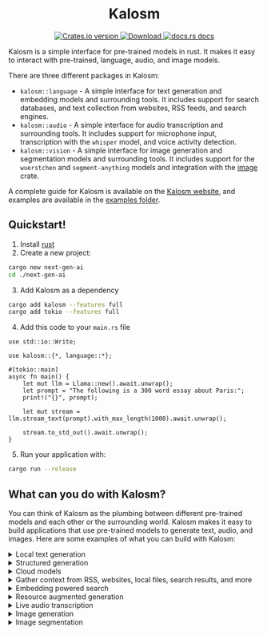 <div align="center">
  <h1>Kalosm</h1>
</div>
<div align="center">
  <!-- Crates version -->
  <a href="https://crates.io/crates/kalosm">
    <img src="https://img.shields.io/crates/v/kalosm.svg?style=flat-square"
    alt="Crates.io version" />
  </a>
  <!-- Downloads -->
  <a href="https://crates.io/crates/kalosm">
    <img src="https://img.shields.io/crates/d/kalosm.svg?style=flat-square"
      alt="Download" />
  </a>
  <!-- docs -->
  <a href="https://docs.rs/kalosm">
    <img src="https://img.shields.io/badge/docs-latest-blue.svg?style=flat-square"
      alt="docs.rs docs" />
  </a>
</div>

Kalosm is a simple interface for pre-trained models in rust. It makes it easy to interact with pre-trained, language, audio, and image models.

There are three different packages in Kalosm:
- `kalosm::language` - A simple interface for text generation and embedding models and surrounding tools. It includes support for search databases, and text collection from websites, RSS feeds, and search engines.
- `kalosm::audio` - A simple interface for audio transcription and surrounding tools. It includes support for microphone input, transcription with the `whisper` model, and voice activity detection. 
- `kalosm::vision` - A simple interface for image generation and segmentation models and surrounding tools. It includes support for the `wuerstchen` and `segment-anything` models and integration with the [image](https://docs.rs/image/latest/image/) crate.

A complete guide for Kalosm is available on the [Kalosm website](https://floneum.com/kalosm/), and examples are available in the [examples folder](https://github.com/floneum/floneum/tree/main/interfaces/kalosm/examples).

## Quickstart!

1) Install [rust](https://rustup.rs/)
2) Create a new project:
```sh
cargo new next-gen-ai
cd ./next-gen-ai
```
3) Add Kalosm as a dependency
```sh
cargo add kalosm --features full
cargo add tokio --features full
```
4) Add this code to your `main.rs` file
```rust, no_run
use std::io::Write;

use kalosm::{*, language::*};

#[tokio::main]
async fn main() {
    let mut llm = Llama::new().await.unwrap();
    let prompt = "The following is a 300 word essay about Paris:";
    print!("{}", prompt);

    let mut stream = llm.stream_text(prompt).with_max_length(1000).await.unwrap();

    stream.to_std_out().await.unwrap();
}
```
5) Run your application with:
```sh
cargo run --release
```

## What can you do with Kalosm?

You can think of Kalosm as the plumbing between different pre-trained models and each other or the surrounding world. Kalosm makes it easy to build applications that use pre-trained models to generate text, audio, and images. Here are some examples of what you can build with Kalosm:

<details>
<summary>Local text generation</summary>

The simplest way to get started with Kalosm language is to pull in one of the local large language models and use it to generate text. Kalosm supports a streaming API that allows you to generate text in real time without blocking your main thread:

```rust, no_run
use kalosm::language::*;

#[tokio::main]
async fn main() -> Result<(), Box<dyn std::error::Error>> {
    let mut llm = Llama::phi_3().await.unwrap();
    let prompt = "The following is a 300 word essay about why the capital of France is Paris:";
    print!("{}", prompt);

    let mut stream = llm.stream_text(prompt).with_max_length(1000).await.unwrap();

    stream.to_std_out().await.unwrap();

    Ok(())
}
```

</details>

<details>
<summary>Structured generation</summary>

Natural language generation is interesting, but the more interesting aspect of text is as a universal data format. You can encode any kind of data into text with a format like json. Kalosm lets you use LLMs with structured generation to create arbitrary types from natural language inputs:

```rust, no_run
use kalosm::language::*;

// First, derive an efficient parser for your structured data
#[derive(Parse, Clone, Debug)]
enum Class {
    Thing,
    Person,
    Animal,
}

#[derive(Parse, Clone, Debug)]
struct Response {
    classification: Class,
}

#[tokio::main]
async fn main() {
    // Then set up a task with a prompt and constraints
    let llm = Llama::new_chat().await.unwrap();
    let task = Task::builder("You classify the user's message as about a person, animal or thing in a JSON format")
        .with_constraints(Response::new_parser())
        .build();

    // Finally, run the task
    let response = task.run("The Kalosm library lets you create structured data from natural language inputs", &llm).await.unwrap();
    println!("{:?}", response);
}
```

</details>

<details>
<summary>Cloud models</summary>

Kalosm also supports cloud models like GPT4 with the same streaming API:

```rust, no_run
// You must set the environment variable OPENAI_API_KEY (https://platform.openai.com/account/api-keys) to run this example.
use kalosm::language::*; 

#[tokio::main]
async fn main() -> Result<(), Box<dyn std::error::Error>> {
    let mut llm = Gpt4::default();
    let prompt = "The following is a 300 word essay about why the capital of France is Paris:";
    print!("{}", prompt);

    let mut stream = llm.stream_text(prompt).with_max_length(300).await.unwrap();

    stream.to_std_out().await.unwrap();

    Ok(())
}
```

</details>

<details>
<summary>Gather context from RSS, websites, local files, search results, and more</summary>

Kalosm makes it easy to collect text data from a variety of sources. For example, you can use Kalosm to collect text from a local folder of documents, an RSS stream, a website, or a search engine:

```rust, no_run
use kalosm::language::*;
use std::convert::TryFrom;
use std::path::PathBuf;

#[tokio::main]
async fn main() -> Result<(), Box<dyn std::error::Error>> {
    // Read an RSS stream
    let nyt = RssFeed::new(Url::parse("https://rss.nytimes.com/services/xml/rss/nyt/US.xml").unwrap());
    // Read a local folder of documents
    let mut documents = DocumentFolder::try_from(PathBuf::from("./documents")).unwrap();
    // Read a website (either from the raw HTML or inside of a headless browser)
    let page = Page::new(Url::parse("https://www.nytimes.com/live/2023/09/21/world/zelensky-russia-ukraine-news").unwrap(), BrowserMode::Static).unwrap();
    let document = page.article().await.unwrap();
    println!("Title: {}", document.title());
    println!("Body: {}", document.body());
    // Read pages from a search engine (You must have the SERPER_API_KEY environment variable set to run this example)
    let query = "What is the capital of France?";
    let api_key = std::env::var("SERPER_API_KEY").unwrap();
    let search_query = SearchQuery::new(query, &api_key, 5);
    let documents = search_query.into_documents().await.unwrap();
    let mut text = String::new();
    for document in documents {
        for word in document.body().split(' ').take(300) {
            text.push_str(word);
            text.push(' ');
        }
        text.push('\n');
    }
    println!("{}", text);

    Ok(())
}
```

</details>


<details>
<summary>Embedding powered search</summary>

Once you have your data, Kalosm includes tools to create embedding-powered search indexes. Embedding-based search lets you find documents that are semantically similar to a specific word or phrase even if no words are an exact match:

```rust, no_run
use kalosm::language::*;
use surrealdb::{engine::local::RocksDb, Surreal};

#[tokio::main]
async fn main() {
    // Create database connection
    let db = Surreal::new::<RocksDb>(std::env::temp_dir().join("temp.db")).await.unwrap();

    // Select a specific namespace / database
    db.use_ns("search").use_db("documents").await.unwrap();

    // Create a table in the surreal database to store the embeddings
    let document_table = db
        .document_table_builder("documents")
        .build::<Document>()
        .await
        .unwrap();

    // Add documents to the database
    document_table.add_context(DocumentFolder::new("./documents").unwrap()).await.unwrap();

    loop {
        // Get the user's question
        let user_question = prompt_input("Query: ").unwrap();

        let nearest_5 = document_table
            .select_nearest(user_question, 5)
            .await
            .unwrap();

        println!("{:?}", nearest_5);
    }
}
```

</details>

<details>
<summary>Resource augmented generation</summary>

A large part of making modern LLMs performant is curating the context the models have access to. Resource augmented generation (or RAG) helps you do this by inserting context into the prompt based on a search query. For example, you can Kalosm to create a chatbot that uses context from local documents to answer questions:

```rust, no_run
use kalosm::language::*;
use surrealdb::{engine::local::RocksDb, Surreal};

#[tokio::main]
async fn main() -> anyhow::Result<()> {
    let exists = std::path::Path::new("./db").exists();

    // Create database connection
    let db = Surreal::new::<RocksDb>("./db/temp.db").await?;

    // Select a specific namespace / database
    db.use_ns("test").use_db("test").await?;

    // Create a table in the surreal database to store the embeddings
    let document_table = db
        .document_table_builder("documents")
        .at("./db/embeddings.db")
        .build::<Document>()
        .await?;

    // If the database is new, add documents to it
    if !exists {
        std::fs::create_dir_all("documents")?;
        let context = [
            "https://floneum.com/kalosm/docs",
            "https://floneum.com/kalosm/docs/guides/retrieval_augmented_generation",
        ]
        .iter()
        .map(|url| Url::parse(url).unwrap());

        document_table.add_context(context).await?;
    }

    // Create a llama chat model
    let model = Llama::new_chat().await?;
    let mut chat = Chat::builder(model).with_system_prompt("The assistant help answer questions based on the context given by the user. The model knows that the information the user gives it is always true.").build();

    loop {
        // Ask the user for a question
        let user_question = prompt_input("\n> ")?;

        // Search for relevant context in the document engine
        let context = document_table
            .select_nearest(&user_question, 1)
            .await?
            .into_iter()
            .map(|document| {
                format!(
                    "Title: {}\nBody: {}\n",
                    document.record.title(),
                    document.record.body()
                )
            })
            .collect::<Vec<_>>()
            .join("\n");

        // Format a prompt with the question and context
        let prompt = format!(
            "{context}\n{user_question}"
        );

        // Display the prompt to the user for debugging purposes
        println!("{}", prompt);

        // And finally, respond to the user
        let mut output_stream = chat.add_message(prompt);
        print!("Bot: ");
        output_stream.to_std_out().await?;
    }
}
```

</details>


<details>
<summary>Live audio transcription</summary>

Kalosm makes it easy to build up context about the world around your application. 

```rust, no_run
use kalosm::sound::*;

#[tokio::main]
async fn main() -> Result<(), anyhow::Error> {
    // Create a new whisper model
    let model = Whisper::new().await?;

    // Stream audio from the microphone
    let mic = MicInput::default();
    let stream = mic.stream().unwrap();

    // The audio into chunks based on voice activity and then transcribe those chunks
    // The model will transcribe chunks of speech that are separated by silence
    let mut text_stream = stream.transcribe(model);

    // Finally, print the text to the console
    text_stream.to_std_out().await.unwrap();

    Ok(())
}
```

</details>


<details>
<summary>Image generation</summary>

In addition to language, audio, and embedding models, Kalosm also supports image generation. For example, you can use Kalosm to generate images from text:

```rust, no_run
use kalosm::vision::*;

#[tokio::main]
async fn main() {
    let model = Wuerstchen::new().await.unwrap();
    let settings = WuerstchenInferenceSettings::new(
        "a cute cat with a hat in a room covered with fur with incredible detail",
    );
    if let Ok(mut images) = model.run(settings) {
        while let Some(image) = images.next().await {
            if let Some(buf) = image.generated_image() {
                buf.save(&format!("{}.png",image.sample_num())).unwrap();
            }
        }
    }
}
```

</details>

<details>
<summary>Image segmentation</summary>

Kalosm also supports image segmentation with the segment-anything model:

```rust, no_run
use kalosm::vision::*;

#[tokio::main]
async fn main() {
    let model = SegmentAnything::builder().build().unwrap();
    let image = image::open("examples/landscape.jpg").unwrap();
    let images = model.segment_everything(image).unwrap();
    for (i, img) in images.iter().enumerate() {
        img.save(&format!("{}.png", i)).unwrap();
    }
}
```

</details>
